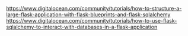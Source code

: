 https://www.digitalocean.com/community/tutorials/how-to-structure-a-large-flask-application-with-flask-blueprints-and-flask-sqlalchemy
https://www.digitalocean.com/community/tutorials/how-to-use-flask-sqlalchemy-to-interact-with-databases-in-a-flask-application
